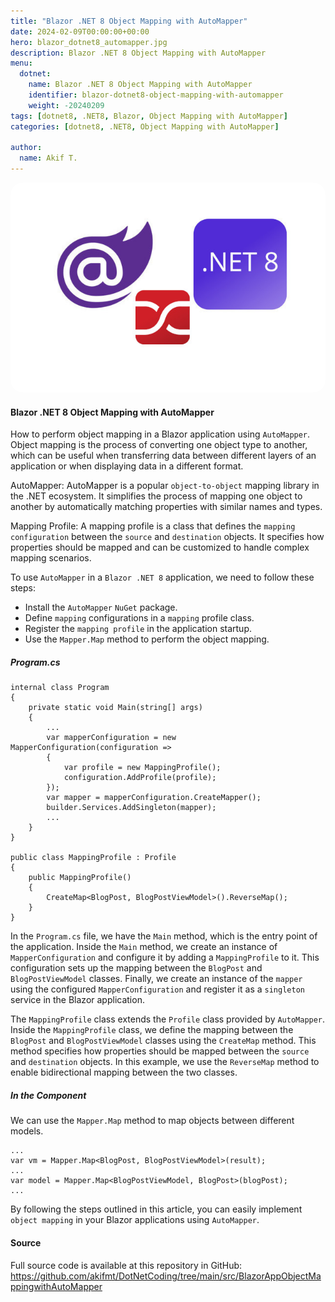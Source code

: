 ```yaml
---
title: "Blazor .NET 8 Object Mapping with AutoMapper"
date: 2024-02-09T00:00:00+00:00
hero: blazor_dotnet8_automapper.jpg
description: Blazor .NET 8 Object Mapping with AutoMapper
menu:
  dotnet:
    name: Blazor .NET 8 Object Mapping with AutoMapper
    identifier: blazor-dotnet8-object-mapping-with-automapper
    weight: -20240209
tags: [dotnet8, .NET8, Blazor, Object Mapping with AutoMapper]
categories: [dotnet8, .NET8, Object Mapping with AutoMapper]

author:
  name: Akif T.
---
```


<p class="d-flex justify-content-center">
<img src="blazor_dotnet8_automapper.jpg" alt="blazor_dotnet8_automapper" title="blazor_dotnet8_automapper" style="border-radius: 20px;"><br>
<p>

#### **Blazor .NET 8 Object Mapping with AutoMapper**

How to perform object mapping in a Blazor application using ```AutoMapper```. Object mapping is the process of converting one object type to another, which can be useful when transferring data between different layers of an application or when displaying data in a different format.

AutoMapper: AutoMapper is a popular ```object-to-object``` mapping library in the .NET ecosystem. It simplifies the process of mapping one object to another by automatically matching properties with similar names and types.

Mapping Profile: A mapping profile is a class that defines the ```mapping configuration``` between the ```source``` and ```destination``` objects. It specifies how properties should be mapped and can be customized to handle complex mapping scenarios.

To use ```AutoMapper``` in a ```Blazor .NET 8``` application, we need to follow these steps:
- Install the ```AutoMapper``` ```NuGet``` package.
- Define ```mapping``` configurations in a ```mapping``` profile class.
- Register the ```mapping profile``` in the application startup.
- Use the ```Mapper.Map``` method to perform the object mapping.

##### **Program.cs**
```
internal class Program
{
    private static void Main(string[] args)
    {
        ...
        var mapperConfiguration = new MapperConfiguration(configuration =>
        {
            var profile = new MappingProfile();
            configuration.AddProfile(profile);
        });
        var mapper = mapperConfiguration.CreateMapper();
        builder.Services.AddSingleton(mapper);
		...
    }
}

public class MappingProfile : Profile
{
    public MappingProfile()
    {
        CreateMap<BlogPost, BlogPostViewModel>().ReverseMap();
    }
}
```
In the ```Program.cs``` file, we have the ```Main``` method, which is the entry point of the application. Inside the ```Main``` method, we create an instance of ```MapperConfiguration``` and configure it by adding a ```MappingProfile``` to it. This configuration sets up the mapping between the ```BlogPost``` and ```BlogPostViewModel``` classes. Finally, we create an instance of the ```mapper``` using the configured ```MapperConfiguration``` and register it as a ```singleton``` service in the Blazor application.

The ```MappingProfile``` class extends the ```Profile``` class provided by ```AutoMapper```. Inside the ```MappingProfile``` class, we define the mapping between the ```BlogPost``` and ```BlogPostViewModel``` classes using the ```CreateMap``` method. This method specifies how properties should be mapped between the ```source``` and ```destination``` objects. In this example, we use the ```ReverseMap``` method to enable bidirectional mapping between the two classes.


##### **In the Component**
We can use the ```Mapper.Map``` method to map objects between different models.
```
...
var vm = Mapper.Map<BlogPost, BlogPostViewModel>(result);
...
var model = Mapper.Map<BlogPostViewModel, BlogPost>(blogPost);
...
```

By following the steps outlined in this article, you can easily implement ```object mapping``` in your Blazor applications using ```AutoMapper```.


#### **Source**
Full source code is available at this repository in GitHub:  
https://github.com/akifmt/DotNetCoding/tree/main/src/BlazorAppObjectMappingwithAutoMapper
